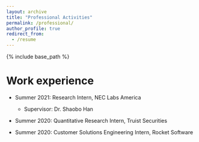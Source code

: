 ```yaml
---
layout: archive
title: "Professional Activities"
permalink: /professional/
author_profile: true
redirect_from:
  - /resume
---
```


{% include base_path %}

Work experience
======
* Summer 2021: Research Intern, NEC Labs America
  * Supervisor: Dr. Shaobo Han

* Summer 2020: Quantitative Research Intern, Truist Securities

* Summer 2020: Customer Solutions Engineering Intern, Rocket Software

